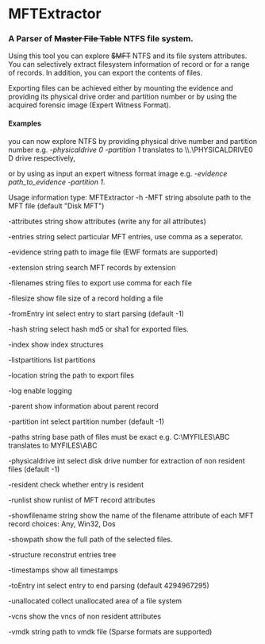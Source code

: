 MFTExtractor
============

### A Parser  of ~~Master File Table~~  NTFS file system.



Using this tool you can explore ~~$MFT~~ NTFS and its file system attributes. You can selectively extract filesystem information of record  or for a range of records. In addition, you can export the contents of files. 

Exporting files can be achieved either by mounting the evidence and providing its physical drive order and partition number or by using the acquired forensic image (Expert Witness Format).

#### Examples #####
you can now explore NTFS by providing physical drive number and partition number 
e.g. *-physicaldrive 0 -partition 1* translates to \\\\.\\PHYSICALDRIVE0 D drive respectively,


or by using as input an expert witness format image 
e.g. *-evidence path_to_evidence -partition 1*.

Usage information  type: MFTExtractor  -h
 -MFT string
        absolute path to the MFT file (default "Disk MFT")

  -attributes string
        show attributes (write any for all attributes)

  -entries string
        select particular MFT entries, use comma as a seperator.

  -evidence string
        path to image file (EWF formats are supported)

  -extension string
        search MFT records by extension

  -filenames string
        files to export use comma for each file

  -filesize
        show file size of a record holding a file

  -fromEntry int
        select entry to start parsing (default -1)

  -hash string
        select hash md5 or sha1 for exported files.

  -index
        show index structures

  -listpartitions
        list partitions

  -location string
        the path to export  files

  -log
        enable logging

  -parent
        show information about parent record

  -partition int
        select partition number (default -1)

  -paths string
        base path of files must be exact e.g. C:\MYFILES\ABC translates to MYFILES\ABC
 
  -physicaldrive int
        select disk drive number for extraction of non resident files (default -1)
 
  -resident
        check whether entry is resident
 
  -runlist
        show runlist of MFT record attributes
 
  -showfilename string
        show the name of the filename attribute of each MFT record choices: Any, Win32, Dos
 
  -showpath
        show the full path of the selected files.
 
  -structure
        reconstrut entries tree
 
  -timestamps
        show all timestamps
 
  -toEntry int
        select entry to end parsing (default 4294967295)
 
  -unallocated
        collect unallocated area of a file system
 
  -vcns
        show the vncs of non resident attributes
 
  -vmdk string
        path to vmdk file (Sparse formats are supported)

